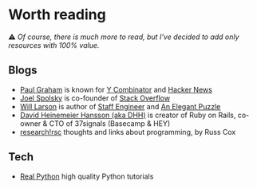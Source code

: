 # Worth reading

⚠️ *Of course, there is much more to read, but I've decided to add only resources with 100% value.*

## Blogs

- [Paul Graham](http://www.paulgraham.com) is known for [Y Combinator](https://www.ycombinator.com/) and [Hacker News](https://news.ycombinator.com/)
- [Joel Spolsky](https://www.joelonsoftware.com) is co-founder of [Stack Overflow](https://stackoverflow.com/)
- [Will Larson](https://lethain.com) is author of [Staff Engineer](https://lethain.com/staff-engineer/) and [An Elegant Puzzle](https://lethain.com/elegant-puzzle/)
- [David Heinemeier Hansson (aka DHH)](https://world.hey.com/dhh) is creator of Ruby on Rails, co-owner & CTO of 37signals (Basecamp & HEY)
- [research!rsc](https://research.swtch.com) thoughts and links about programming, by Russ Cox

## Tech

- [Real Python](https://realpython.com/) high quality Python tutorials
